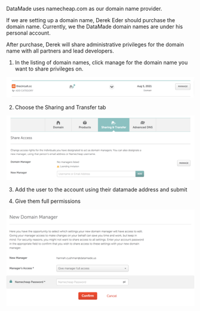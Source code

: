 DataMade uses namecheap.com as our domain name provider.

If we are setting up a domain name, Derek Eder should purchase the domain name. Currently, we the DataMade domain names are under his personal account.

After purchase, Derek will share administrative privileges for the domain name with all partners and lead developers.

1. In the listing of domain names, click manage for the domain
name you want to share privileges on.

![Manage Domain](./account_panel.png)

2. Choose the Sharing and Transfer tab

![Sharing and Transfer](./sharing_transfer.png)

3. Add the user to the account using their datamade address and submit

4. Give them full permissions

![Add Manager](./add_manager.png)



